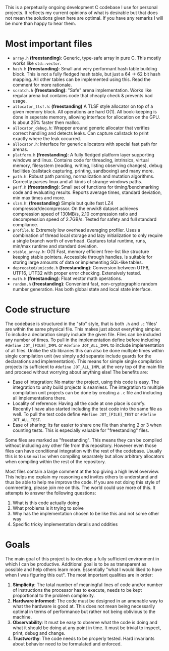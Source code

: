 This is a perpetually ongoing development C codebase I use for personal projects. It reflects my current opinions of what is desirable but that does not mean the solutions given here are optimal. If you have any remarks I will be more than happy to hear them.

# Most important files
- `array.h` **(freestanding)**: Generic, type-safe array in pure C. This mostly works like `std::vector`.
- `hash.h` **(freestanding)**: Small and very performant hash table building block. This is not a fully fledged hash table, but just a 64 -> 62 bit hash mapping. All other tables can be implemented using this. Read the comment for more rationale.
- `scratch.h` **(freestanding)**: "Safe" arena implementation. Works like regular arena but contains code that cheaply check & prevents bad usage. 
- `allocator_tlsf.h`: **(freestanding)** A TLSF style allocator on top of a given memory block. All operations are hard O(1). All book-keeping is done in seperate memory, allowing interface for allocation on the GPU. Is about 25% faster then malloc.
- `allocator_debug.h`: Wrapper around generic allocator that verifies correct handling and detects leaks. Can capture callstack to print exactly where the leak occurred.
- `allocator.h`: Interface for generic allocators with special fast path for arenas.
- `platform.h` **(freestanding)**: A fully fledged platform layer supporting windows and linux. Contains code for threading, intrinsics, virtual memory, filesystem (reading, writing, listing observing changes), debug facilities (callstack capturing, printing, sandboxing) and many more.  
- `path.h`: Robust path parsing, normalization and mutation algorithms. Correctly parses linux and all kinds of strange windows paths.
- `perf.h` **(freestanding)**: Small set of functions for timing/benchmarking code and evaluating results. Reports average times, standard deviation, min max times and more. 
- `slz4.h`: **(freestanding)** Simple but quite fast LZ4 compressor/decompressor. On the enwik8 dataset achieves compression speed of 130MB/s, 2.10 compression ratio and decompression speed of 2.7GB/s. Tested for safety and full standard compliance.
- `profile.h`: Extremely low overhead averaging profiler. Uses a combination of thread local storage and lazy initialization to only require a single branch worth of overhead. Captures total runtime, runs, min/max runtime and standard deviation.
- `stable_array.h`: O(1) Fast, memory efficient free-list like structure keeping stable pointers. Accessible through handles. Is suitable for storing large amounts of data or implementing SQL-like tables. 
- `deprecated/unicode.h` **(freestanding)**: Conversion between UTF8, UTF16, UTF32 with proper error checking. Extensively tested.
- `math.h` **(freestanding)**: Float vector math operations.
- `random.h` **(freestanding)**: Convenient fast, non-cryptographic random number generation. Has both global state and local state interface.
  
# Code structure
The codebase is structured in the "stb" style, that is both `.h` and `.c` 'files' are within the same physical file. This makes just about everything simpler. To include a declaration simply include the given file. Files can be included any number of times. To pull in the implementation define before including `#define JOT_[FILE]_IMPL` or `#define JOT_ALL_IMPL` to include implementation of all files. Unlike the stb libraries this can also be done multiple times within single compilation unit (we simply add separate include guards for the declarations and implementation). This means for simple single compilation projects its sufficient to `#define JOT_ALL_IMPL` at the very top of the main file and proceed without worrying about anything else! The benefits are:
- Ease of integration: No matter the project, using this code is easy. The integration to unity build projects is seamless. The integration to multiple compilation unit projects can be done by creating a `.c` file and including all implementations there. 
- Locality of reference: Having all the code at one place is comfy. Recently I have also started including the test code into the same file as well. To pull the test code define `#define JOT_[FILE]_TEST` or `#define JOT_ALL_TEST`.
- Ease of sharing: Its far easier to share one file than sharing 2 or 3 when counting tests. This is especially valuable for "freestanding" files.

Some files are marked as "freestanding". This means they can be compiled without including any other file from this repository. However even those files can have conditional integration with the rest of the codebase. Usually this is to use `malloc` when compiling separately but allow arbitrary allocators when compiling within the rest of the repository.

Most files contain a large comment at the top giving a high level overview. This helps me explain my reasoning and invites others to understand and thus be able to help me improve the code. If you are not doing this style of commenting, please join me on this. The world could use more of this. It attempts to answer the following questions:
1. What is this code actually doing
2. What problems is it trying to solve
3. Why has the implementation chosen to be like this and not some other way
4. Specific tricky implementation details and oddities

# Goals
The main goal of this project is to develop a fully sufficient environment in which I can be productive. Additional goal is to be as transparent as possible and help others learn more. Essentially "what I would liked to have when I was figuring this out". The most important qualities are in order:
1. **Simplicity**: The total number of meaningful lines of code and/or number of instructions the processor has to execute, needs to be kept proportional to the problem complexity.
2. **Hardware informed**: The code must be designed in an amenable way to what the hardware is good at. This does not mean being necessarily optimal in terms of performance but rather not being oblivious to the machine. 
3. **Observability**: It must be easy to observe what the code is doing and what it should be doing at any point in time. It must be trivial to inspect, print, debug and change.
4. **Trustworthy**: The code needs to be properly tested. Hard invariants about behavior need to be formulated and enforced.
